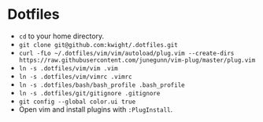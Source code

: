 # Dotfiles

* `cd` to your home directory.
* `git clone git@github.com:kwight/.dotfiles.git`
* `curl -fLo ~/.dotfiles/vim/vim/autoload/plug.vim --create-dirs https://raw.githubusercontent.com/junegunn/vim-plug/master/plug.vim`
* `ln -s .dotfiles/vim/vim .vim`
* `ln -s .dotfiles/vim/vimrc .vimrc`
* `ln -s .dotfiles/bash/bash_profile .bash_profile`
* `ln -s .dotfiles/git/gitignore .gitignore`
* `git config --global color.ui true`
* Open vim and install plugins with `:PlugInstall`.
